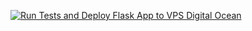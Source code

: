 [![Run Tests and Deploy Flask App to VPS Digital Ocean](https://github.com/AEAnninga/winc_assignment_cd/actions/workflows/deploy.yml/badge.svg)](https://github.com/AEAnninga/winc_assignment_cd/actions/workflows/deploy.yml)
